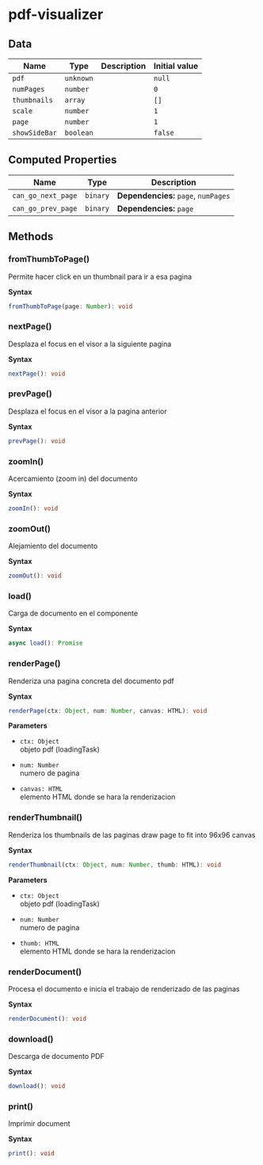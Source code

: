 # pdf-visualizer

## Data

| Name          | Type      | Description | Initial value |
| ------------- | --------- | ----------- | ------------- |
| `pdf`         | `unknown` |             | `null`        |
| `numPages`    | `number`  |             | `0`           |
| `thumbnails`  | `array`   |             | `[]`          |
| `scale`       | `number`  |             | `1`           |
| `page`        | `number`  |             | `1`           |
| `showSideBar` | `boolean` |             | `false`       |

## Computed Properties

| Name               | Type     | Description                          |
| ------------------ | -------- | ------------------------------------ |
| `can_go_next_page` | `binary` | **Dependencies:** `page`, `numPages` |
| `can_go_prev_page` | `binary` | **Dependencies:** `page`             |

## Methods

### fromThumbToPage()

Permite hacer click en un thumbnail
para ir a esa pagina

**Syntax**

```typescript
fromThumbToPage(page: Number): void
```

### nextPage()

Desplaza el focus en el visor
a la siguiente pagina

**Syntax**

```typescript
nextPage(): void
```

### prevPage()

Desplaza el focus en el visor
a la pagina anterior

**Syntax**

```typescript
prevPage(): void
```

### zoomIn()

Acercamiento (zoom in) del documento

**Syntax**

```typescript
zoomIn(): void
```

### zoomOut()

Alejamiento del documento

**Syntax**

```typescript
zoomOut(): void
```

### load()

Carga de documento en el componente

**Syntax**

```typescript
async load(): Promise
```

### renderPage()

Renderiza una pagina concreta del documento pdf

**Syntax**

```typescript
renderPage(ctx: Object, num: Number, canvas: HTML): void
```

**Parameters**

- `ctx: Object`<br/>
  objeto pdf (loadingTask)

- `num: Number`<br/>
  numero de pagina

- `canvas: HTML`<br/>
  elemento HTML donde se hara la renderizacion

### renderThumbnail()

Renderiza los thumbnails de las paginas
draw page to fit into 96x96 canvas

**Syntax**

```typescript
renderThumbnail(ctx: Object, num: Number, thumb: HTML): void
```

**Parameters**

- `ctx: Object`<br/>
  objeto pdf (loadingTask)

- `num: Number`<br/>
  numero de pagina

- `thumb: HTML`<br/>
  elemento HTML donde se hara la renderizacion

### renderDocument()

Procesa el documento e inicia el trabajo de
renderizado de las paginas

**Syntax**

```typescript
renderDocument(): void
```

### download()

Descarga de documento PDF

**Syntax**

```typescript
download(): void
```

### print()

Imprimir document

**Syntax**

```typescript
print(): void
```

